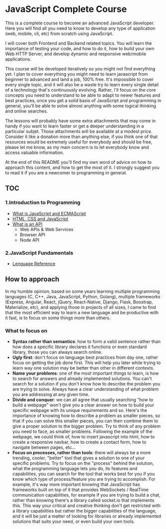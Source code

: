 # JavaScript Complete Course

This is a complete course to become an advanced JavaScript developer. Here you will find all you need to know to develop any type of application (web, mobile, cli, etc) from scratch using JavaScript.

I will cover both Frontend and Backend related topics. You will learn the importance of testing your code, and how to do it, how to build your own Web HTTP Server, and develop dynamic and responsive web/mobile applications.

This course will be developed iteratively so you might not find everything yet. I plan to cover everything you might need to learn javascript from beginner to advanced and land a job, 100% free. It's impossible to cover every single topic, and it will also be a waste try to learn every single detail of a technology that's continuously evolving. Rather, I'll focus on the core concepts you need to understand to be able to adapt to newer features and best practices, once you get a solid basis of JavaScript and programming in general, you'll be able to solve almost anything with some logical thinking and online searches.

The lessons will probably have some extra attachments that may come in handy if you want to learn faster or get a deeper understanding in a particular subjet. Those attachments will be available at a modest price. Consider it like a donation more than anything else, if you think one of that resources would be extremely useful for everybody and should be free, please let me know, as my main concern is to let everybody know and access valuable information.

At the end of this README you'll find my own word of advice on how to approach this content, and how to get the most of it. I strongly suggest you to read it if you are a newcomer to programming in general.

## TOC

### 1.Introduction to Programming

* [What is JavaScript and ECMAScript](./intro/README.md)
* [HTML, CSS and JavaScript](./intro/html-css.md)
* [What is an API](./intro/apis.md)
	* Web APIs & Web Services
	* Browser API
  * Node API

### 2.JavaScript Fundamentals

* [Lenguage Reference](./vanilla/reference.md)

## How to approach

In my humble opinion, based on some years learning multiple programming languages (C, C++, Java, JavaScript, Python, Golang), multiple frameworks (Express, Angular, React, jQuery, React-Native, Django, Flask, Boostrap, Materialize, etc), and applying those in projects of all sizes, I came to find that the most efficient way to learn a new language and be productive with it fast, is to focus on some things more than others.

### What to focus on

* __Syntax rather than semantics__: how to form a valid sentence rather than how does a specific library declares it functions or even standard library, those you can always search online.
* __Ugly first__: don't focus on language best practices from day one, rather focus on getting the job done first. This will help you later while trying to learn way one solution may be better than other in different contexts.
* __Name your problems__: one of the most important things to learn, is how to search for answers and already implemented solutions. You can't search for a solution if you don't know how to describe the problem you are trying to solve. Always have a clear understanding of what problem you are addressing at any given time.
* __Divide and conquer__: we can all agree that usually searching "how to build a webpage" won't give you a clear answer on how to build your specific webpage with its unique requirements and so. Here's the importance of knowing how to describe a problem as smaller pieces, so that if you can solve this smaller pieces, you can then combine them to give a proper solution to the bigger problem. Try to think of any problem you need to face, as smaller problems. Following the example of the webpage, we could think of, how to insert javascript into html, how to create a responsive navbar, how to create a contact form, how to navigate between pages, etc...
* __Focus on processes, rather than tools__: there will always be a more trending, cooler, "better" tool that gives a solution to one of your specific problems. Try to focus on the "process" behind the solution, what the programming language lets you do, its features and capabilities, you can search for the tool that works best for you if you know which type of process/feature you are trying to accomplish. For example, it's way more important knowing that JavaScript has frameworks built on top of it that provides WebSockets / RealTime communication capabilities, for example if you are trying to build a chat, rather than knowing there's a library called socket.io that implements this. This way your critical and creative thinking don't get restricted with a library capabilities but rather the bigger capabilities of the language, and it will be just a matter of looking for libraries or already implemented solutions that suits your need, or even build your own tools.
